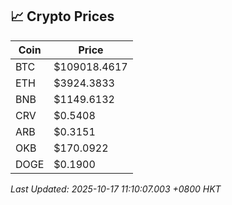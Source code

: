 ## 📈 Crypto Prices

| Coin | Price |
| ---- | ----- |
| BTC | $109018.4617 |
| ETH | $3924.3833 |
| BNB | $1149.6132 |
| CRV | $0.5408 |
| ARB | $0.3151 |
| OKB | $170.0922 |
| DOGE | $0.1900 |

_Last Updated: 2025-10-17 11:10:07.003 +0800 HKT_
